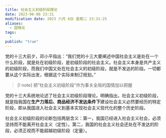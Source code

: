 ```yaml
---
title: 社会主义初级阶段理论
date: 2023-06-06 23:31
modification date: 2023 六月 6日 星期二 23:31:25
aliases:
  - 国情论
tags:
  - 
publish: "true"
---
```


党的十三大前夕，邓小平指出：“我们党的十三大要阐述中国社会主义是处在一个什么阶段，就是处在初级阶段，是初级阶段的社会主义。社会主义本身是共产主义的初级阶段，而我们中国又处在社会主义的初级阶段，就是不发达的阶段。一切都要从这个实际出发，根据这个实际来制订规划。”

>[! note]
>把“社会主义初级阶段”作为事关全局的国情加以把握

党的十三大系统地论述了社会主义初级阶段理论。明确指出，社会主义初级阶段，就是指我国在**生产力落后、商品经济不发达条件下**建设社会主义必然要经历的特定阶段，即从我国进入社会主义到基本实现社会主义现代化的整个历史阶段。

社会主义初级阶段的论断包括两层含义：第一，我国已经进入社会主义社会，必须坚持而不能离开社会主义（定性）。第二，我国的社会主义社会还处在不发达的阶段，必须正视而不能超越初级阶段（定量）。
